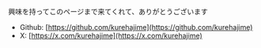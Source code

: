 興味を持ってこのページまで来てくれて、ありがとうございます

- Github: [https://github.com/kurehajime](https://github.com/kurehajime)
- X: [https://x.com/kurehajime](https://x.com/kurehajime)